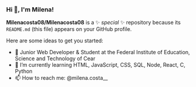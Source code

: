 ### Hi 👋, I'm Milena!


**Milenacosta08/Milenacosta08** is a ✨ _special_ ✨ repository because its `README.md` (this file) appears on your GitHub profile.

Here are some ideas to get you started:

- 🔭 Junior Web Developer & Student at the Federal Institute of Education, Science and Technology of Cear
- 🌱 I’m currently learning HTML, JavaScript, CSS, SQL, Node, React, C, Python
- 📫 How to reach me: @milena.costa__
